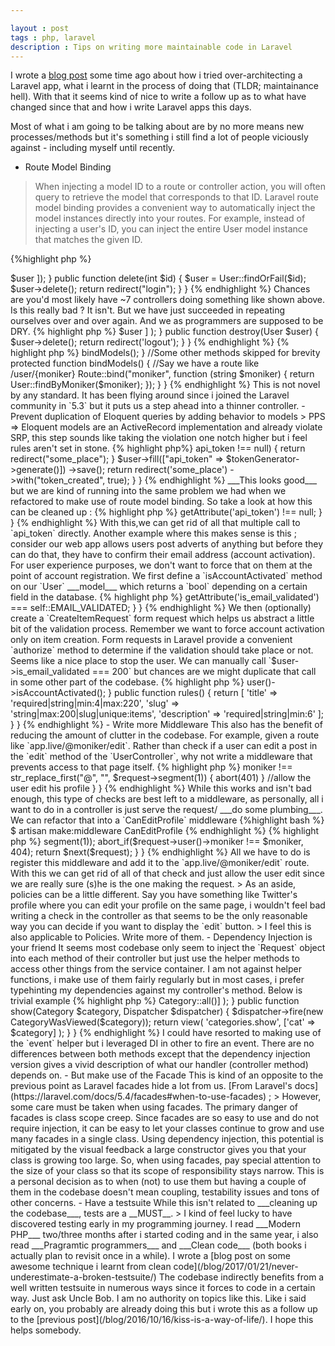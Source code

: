 ```yaml
---

layout : post
tags : php, laravel
description : Tips on writing more maintainable code in Laravel
---
```


I wrote a [blog post](/blog/2016/10/16/kiss-is-a-way-of-life/) some time ago about how i tried over-architecting a Laravel app, what i learnt in the process of doing that (TLDR; maintainance hell). With that it seems kind of nice to write a follow up as to what have changed since that and how i write Laravel apps this days.

Most of what i am going to be talking about are by no more means new processes/methods but it's something i still find a lot of people viciously against - including myself until recently.


- Route Model Binding

> When injecting a model ID to a route or controller action, you will often query to retrieve the model that corresponds to that ID. Laravel route model binding provides a convenient way to automatically inject the model instances directly into your routes. For example, instead of injecting a user's ID, you can inject the entire User model instance that matches the given ID.


{%highlight php %}

<?php

class UserController extends Controller
{

    public function show(int $id)
    {
    	$user = User::findOrFail($id);
    	
    	return view("user.show", [
    	    "user" => $user
    	]);
    }

    public function delete(int $id)
    {
    	$user = User::findOrFail($id);

    	$user->delete();

    	return redirect("login");
    }
}

{% endhighlight %}

Chances are you'd most likely have ~7 controllers doing something like shown above. Is this really bad ? It isn't. But we have just succeeded in repeating ourselves over and over again. And we as programmers are supposed to be DRY. 

{% highlight php %}

<?php

class UserController extends Controller
{

    public function show(User $user) 
    {

        return view(
            'users.show',
            [
                'user' => $user
            ]
        );
    }

    public function destroy(User $user)
    {
        $user->delete();

        return redirect('logout');
    }

}

{% endhighlight %}

{% highlight php %}

<?php

class RouteServiceProvider extends ServiceProvider
{
    protected $namespace = 'App\Http\Controllers';

    public function boot()
    {
        parent::boot();

        $this->bindModels();
    }

    //Some other methods skipped for brevity

    protected function bindModels()
    {
    	//Say we have a route like /user/{moniker}
        Route::bind("moniker", function (string $moniker) {
            return User::findByMoniker($moniker);
        });
    }
}

{% endhighlight %}

This is not novel by any standard. It has been flying around since i joined the Laravel community in `5.3` but it puts us a step ahead into a thinner controller.


- Prevent duplication of Eloquent queries by adding behavior to models

> PPS => Eloquent models are an ActiveRecord implementation and already violate SRP, this step sounds like taking the violation one notch higher but i feel rules aren't set in stone.

{% highlight php%}

<?php

//Some sample model
class User extends Authenticatable
{
    use Notifiable;

    protected $fillable = [
        'name',
        'email',
        'moniker',
        'bio',
        'is_email_validated',
        'api_token'
    ];

    protected $hidden = [
        'password',
        'remember_token',
        'api_token',
        'is_email_validated'
    ];
}

{% endhighlight %}

{% highlight php %}

<?php

class UserController extends Controller
{

   //chunks of code

    public function createApiToken(
    	Request $request,
    	User $user
    ) {
        if ($user->api_token !== null) {
        	return redirect("some_place");
        }

        $user->fill(["api_token" => $tokenGenerator->generate()])
        	->save();

        return redirect('some_place')
        	->with("token_created", true);

    }
}

{% endhighlight %}

___This looks good___ but we are kind of running into the same problem we had when we refactored to make use of route model binding. So take a look at how this can be cleaned up :

{% highlight php %}


<?php

class User extends Authenticatable
{

    //chunks of code

    public function hasApiToken()
    {
        return $this->getAttribute('api_token') !== null;
    }

}
{% endhighlight %}

With this,we can get rid of all that multiple call to `api_token` directly.

Another example where this makes sense is this ; consider our web app allows users post adverts of anything but before they can do that, they have to confirm their email address (account activation). For user experience purposes, we don't want to force that on them at the point of account registration.


We first define a `isAccountActivated` method on our `User` ___model___ which returns a `bool` depending on a certain field in the database.

{% highlight php %}


<?php

class User extends Authenticatable
{

    const EMAIL_VALIDATED = 200;

    const EMAIL_UNVALIDATED = 100;


    //chunks of code

    public function isAccountActivated()
    {
        return
            (int)$this->getAttribute('is_email_validated')
            ===
            self::EMAIL_VALIDATED;
    }
}
{% endhighlight %}

We then (optionally) create a `CreateItemRequest` form request which helps us abstract a little bit of the validation process. Remember we want to force account activation only on item creation. 

Form requests in Laravel provide a convenient `authorize` method to determine if the validation should take place or not. Seems like a nice place to stop the user. We can manually call `$user->is_email_validated === 200` but chances are we might duplicate that call in some other part of the codebase.

{% highlight php %}

<?php

namespace App\Http\Requests;

use Illuminate\Foundation\Http\FormRequest;

class CreateItemRequest extends FormRequest
{

    public function authorize()
    {
        return $this->user()->isAccountActivated();
    }

    public function rules()
    {
        return [
            'title' => 'required|string|min:4|max:220',
            'slug' => 'string|max:200|slug|unique:items',
            'description' => 'required|string|min:6'
        ];
    }
}


{% endhighlight %}


- Write more Middleware

This also has the benefit of reducing the amount of clutter in the codebase. For example, given a route like `app.live/@moniker/edit`. Rather than check if a user can edit a post in the `edit` method of the `UserController`, why not write a middleware that prevents access to that page itself.

{% highlight php %}

<?php

class UserController extends Controller
{

    //This is inline with the making use of route model binding
    public function edit(User $user)
    {
        if $user->moniker !== str_replace_first("@", "", $request->segment(1)) {
            abort(401)
        }

        //allow the user edit his profile

    }
}

{% endhighlight %} 

While this works and isn't bad enough, this type of checks are best left to a middleware, as personally, all i want to do in a controller is just serve the request/ ___do some plumbing___. We can refactor that into a `CanEditProfile` middleware
{%highlight bash %}
$ artisan make:middleware CanEditProfile
{% endhighlight %}

{% highlight php %}
<?php

namespace App\Http\Middleware;

use Closure;

class CanEditProfile
{

    public function handle($request, Closure $next)
    {
        $moniker = str_replace_first("@", "", $request->segment(1));

        abort_if($request->user()->moniker !== $moniker, 404);

        return $next($request);
    }
}
{% endhighlight %}

All we have to do is register this middleware and add it to the `app.live/@moniker/edit` route. With this we can get rid of all of that check and just allow the user edit since we are really sure (s)he is the one making the request.

> As an aside, policies can be a little different. Say you have something like Twitter's profile where you can edit your profile on the same page, i wouldn't feel bad writing a check in the controller as that seems to be the only reasonable way you can decide if you want to display the `edit` button.

> I feel this is also applicable to Policies. Write more of them.


- Dependency Injection is your friend

It seems most codebase only seem to inject the `Request` object into each method of their controller but just use the helper methods to access other things from the service container. I am not against helper functions, i make use of them fairly regularly but in most cases, i prefer typehinting my dependencies against my controller's method.

Below is trivial example

{% highlight php %}
<?php

use Illuminate\Contracts\Events\Dispatcher;
use Illuminate\Http\Request;
use App\Category;
use App\Events\CategoryWasViewed;

class CategoryController extends Controller
{

    public function index()
    {
        return view(
            'categories.index',
            ['cats' => Category::all()]
        );
    }

    public function show(Category $category, Dispatcher $dispatcher)
    {
        $dispatcher->fire(new CategoryWasViewed($category));

        return view(
            'categories.show',
            ['cat' => $category]
        );
    }
}

{% endhighlight %}


I could have resorted to making use of the `event` helper but i leveraged DI in other to fire an event. There are no differences between both methods except that the dependency injection version gives a vivid description of what our handler (controller method) depends on.

- But make use of the Facade

This is kind of an opposite to the previous point as Laravel facades hide a lot from us.

[From Laravel's docs](https://laravel.com/docs/5.4/facades#when-to-use-facades) ;

> However, some care must be taken when using facades. The primary danger of facades is class scope creep. Since facades are so easy to use and do not require injection, it can be easy to let your classes continue to grow and use many facades in a single class. Using dependency injection, this potential is mitigated by the visual feedback a large constructor gives you that your class is growing too large. So, when using facades, pay special attention to the size of your class so that its scope of responsibility stays narrow.

This is a personal decision as to when (not) to use them but having a couple of them in the codebase doesn't mean coupling, testability issues and tons of other concerns.

- Have a testsuite

While this isn't related to ___cleaning up the codebase___, tests are a __MUST__.

> I kind of feel lucky to have discovered testing early in my programming journey. I read ___Modern PHP___ two/three months after i started coding and in the same year, i also read  ___Pragramtic programmers___ and ___Clean code___ (both books i actually plan to revisit once in a while). I wrote a [blog post on some awesome technique i learnt from clean code](/blog/2017/01/21/never-underestimate-a-broken-testsuite/)

The codebase indirectly benefits from a well written testsuite in numerous ways since it forces to code in a certain way. Just ask Uncle Bob. I am no authority on topics like this.

Like i said early on, you probably are already doing this but i wrote this as a follow up to the [previous post](/blog/2016/10/16/kiss-is-a-way-of-life/). I hope this helps somebody.
